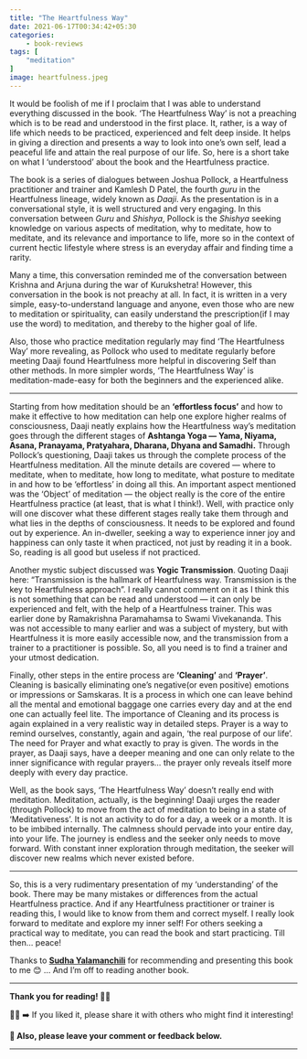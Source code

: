 ```yaml
---
title: "The Heartfulness Way"
date: 2021-06-17T00:34:42+05:30
categories:
    - book-reviews
tags: [
    "meditation"
]
image: heartfulness.jpeg
---
```


It would be foolish of me if I proclaim that I was able to understand everything discussed in the book. ‘The Heartfulness Way’ is not a preaching which is to be read and understood in the first place. It, rather, is a way of life which needs to be practiced, experienced and felt deep inside. It helps in giving a direction and presents a way to look into one’s own self, lead a peaceful life and attain the real purpose of our life. So, here is a short take on what I ‘understood’ about the book and the Heartfulness practice.

The book is a series of dialogues between Joshua Pollock, a Heartfulness practitioner and trainer and Kamlesh D Patel, the fourth *guru* in the Heartfulness lineage, widely known as *Daaji*. As the presentation is in a conversational style, it is well structured and very engaging. In this conversation between *Guru* and *Shishya*, Pollock is the *Shishya* seeking knowledge on various aspects of meditation, why to meditate, how to meditate, and its relevance and importance to life, more so in the context of current hectic lifestyle where stress is an everyday affair and finding time a rarity.

Many a time, this conversation reminded me of the conversation between Krishna and Arjuna during the war of Kurukshetra! However, this conversation in the book is not preachy at all. In fact, it is written in a very simple, easy-to-understand language and anyone, even those who are new to meditation or spirituality, can easily understand the prescription(if I may use the word) to meditation, and thereby to the higher goal of life. 

Also, those who practice meditation regularly may find ‘The Heartfulness Way’ more revealing, as Pollock who used to meditate regularly before meeting Daaji found Heartfulness more helpful in discovering Self than other methods. In more simpler words, ‘The Heartfulness Way’ is meditation-made-easy for both the beginners and the experienced alike.

---

Starting from how meditation should be an **‘effortless focus’** and how to make it effective to how meditation can help one explore higher realms of consciousness, Daaji neatly explains how the Heartfulness way’s meditation goes through the different stages of **Ashtanga Yoga — Yama, Niyama, Asana, Pranayama, Pratyahara, Dharana, Dhyana and Samadhi.** Through Pollock’s questioning, Daaji takes us through the complete process of the Heartfulness meditation. All the minute details are covered — where to meditate, when to meditate, how long to meditate, what posture to meditate in and how to be ‘effortless’ in doing all this. An important aspect mentioned was the ‘Object’ of meditation — the object really is the core of the entire Heartfulness practice (at least, that is what I think!). Well, with practice only will one discover what these different stages really take them through and what lies in the depths of consciousness. It needs to be explored and found out by experience. An in-dweller, seeking a way to experience inner joy and happiness can only taste it when practiced, not just by reading it in a book. So, reading is all good but useless if not practiced.

Another mystic subject discussed was **Yogic Transmission**. Quoting Daaji here: “Transmission is the hallmark of Heartfulness way. Transmission is the key to Heartfulness approach”. I really cannot comment on it as I think this is not something that can be read and understood — it can only be experienced and felt, with the help of a Heartfulness trainer. This was earlier done by Ramakrishna Paramahamsa to Swami Vivekananda. This was not accessible to many earlier and was a subject of mystery, but with Heartfulness it is more easily accessible now, and the transmission from a trainer to a practitioner is possible. So, all you need is to find a trainer and your utmost dedication.

Finally, other steps in the entire process are **‘Cleaning’** and **‘Prayer’**. Cleaning is basically eliminating one’s negative(or even positive) emotions or impressions or Samskaras. It is a process in which one can leave behind all the mental and emotional baggage one carries every day and at the end one can actually feel lite. The importance of Cleaning and its process is again explained in a very realistic way in detailed steps.
Prayer is a way to remind ourselves, constantly, again and again, ‘the real purpose of our life’. The need for Prayer and what exactly to pray is given. The words in the prayer, as Daaji says, have a deeper meaning and one can only relate to the inner significance with regular prayers… the prayer only reveals itself more deeply with every day practice.

Well, as the book says, ‘The Heartfulness Way’ doesn’t really end with meditation. Meditation, actually, is the beginning! Daaji urges the reader (through Pollock) to move from the act of meditation to being in a state of ‘Meditativeness’. It is not an activity to do for a day, a week or a month. It is to be imbibed internally. The calmness should pervade into your entire day, into your life. The journey is endless and the seeker only needs to move forward. With constant inner exploration through meditation, the seeker will discover new realms which never existed before.

---

So, this is a very rudimentary presentation of my ‘understanding’ of the book. There may be many mistakes or differences from the actual Heartfulness practice. And if any Heartfulness practitioner or trainer is reading this, I would like to know from them and correct myself. I really look forward to meditate and explore my inner self! For others seeking a practical way to meditate, you can read the book and start practicing. Till then… peace!

Thanks to **[Sudha Yalamanchili](https://www.linkedin.com/in/ragasudha-yalamanchili-6a849ba7/)** for recommending and presenting this book to me 😊 … And I’m off to reading another book.

---

**Thank you for reading! 🙏🏼**

👍🏼 ➡️ If you liked it, please share it with others who might find it interesting!

**💬 Also, please leave your comment or feedback below.**

---